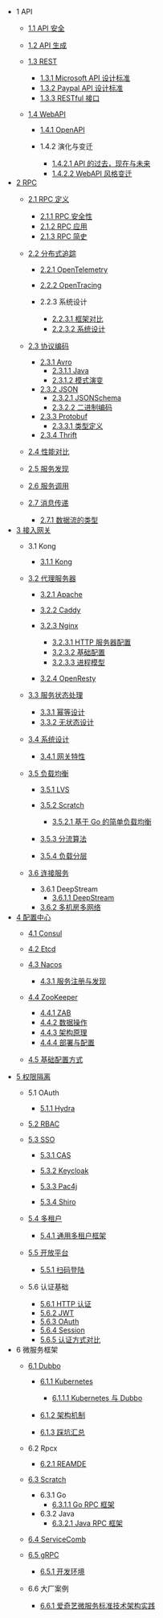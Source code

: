   - 1 API
    - [1.1 API 安全](/API/API%20安全/README.md)
      
    - [1.2 API 生成](/API/API%20生成/README.md)
      
    - [1.3 REST](/API/REST/README.md)
      - [1.3.1 Microsoft API 设计标准](/API/REST/Microsoft%20API%20设计标准.md)
      - [1.3.2 Paypal API 设计标准](/API/REST/Paypal%20API%20设计标准.md)
      - [1.3.3 RESTful 接口](/API/REST/RESTful%20接口.md)
    - [1.4 WebAPI](/API/WebAPI/README.md)
      - [1.4.1 OpenAPI](/API/WebAPI/OpenAPI/README.md)
        
      - 1.4.2 演化与变迁
        - [1.4.2.1 API 的过去，现在与未来](/API/WebAPI/演化与变迁/API%20的过去，现在与未来.md)
        - [1.4.2.2 WebAPI 风格变迁](/API/WebAPI/演化与变迁/WebAPI%20风格变迁.md)
  - [2 RPC](/RPC/README.md)
    - [2.1 RPC 定义](/RPC/RPC%20定义/README.md)
      - [2.1.1 RPC 安全性](/RPC/RPC%20定义/RPC%20安全性.md)
      - [2.1.2 RPC 应用](/RPC/RPC%20定义/RPC%20应用.md)
      - [2.1.3 RPC 简史](/RPC/RPC%20定义/RPC%20简史.md)
    - [2.2 分布式追踪](/RPC/分布式追踪/README.md)
      - [2.2.1 OpenTelemetry](/RPC/分布式追踪/OpenTelemetry/README.md)
        
      - [2.2.2 OpenTracing](/RPC/分布式追踪/OpenTracing/README.md)
        
      - 2.2.3 系统设计
        - [2.2.3.1 框架对比](/RPC/分布式追踪/系统设计/框架对比.md)
        - [2.2.3.2 系统设计](/RPC/分布式追踪/系统设计/系统设计.md)
    - [2.3 协议编码](/RPC/协议编码/README.md)
      - [2.3.1 Avro](/RPC/协议编码/Avro/README.md)
        - [2.3.1.1 Java](/RPC/协议编码/Avro/Java.md)
        - [2.3.1.2 模式演变](/RPC/协议编码/Avro/模式演变.md)
      - [2.3.2 JSON](/RPC/协议编码/JSON/README.md)
        - [2.3.2.1 JSONSchema](/RPC/协议编码/JSON/JSONSchema.md)
        - [2.3.2.2 二进制编码](/RPC/协议编码/JSON/二进制编码.md)
      - [2.3.3 Protobuf](/RPC/协议编码/Protobuf/README.md)
        - [2.3.3.1 类型定义](/RPC/协议编码/Protobuf/类型定义.md)
      - [2.3.4 Thrift](/RPC/协议编码/Thrift/README.md)
        
    - [2.4 性能对比](/RPC/性能对比.md)
    - [2.5 服务发现](/RPC/服务发现/README.md)
      
    - [2.6 服务调用](/RPC/服务调用/README.md)
      
    - [2.7 消息传递](/RPC/消息传递/README.md)
      - [2.7.1 数据流的类型](/RPC/消息传递/数据流的类型.md)
  - [3 接入网关](/接入网关/README.md)
    - 3.1 Kong
      - [3.1.1 Kong](/接入网关/Kong/Kong.md)
    - [3.2 代理服务器](/接入网关/代理服务器/README.md)
      - [3.2.1 Apache](/接入网关/代理服务器/Apache/README.md)
        
      - [3.2.2 Caddy](/接入网关/代理服务器/Caddy/README.md)
        
      - [3.2.3 Nginx](/接入网关/代理服务器/Nginx/README.md)
        - [3.2.3.1 HTTP 服务器配置](/接入网关/代理服务器/Nginx/HTTP%20服务器配置.md)
        - [3.2.3.2 基础配置](/接入网关/代理服务器/Nginx/基础配置.md)
        - [3.2.3.3 进程模型](/接入网关/代理服务器/Nginx/进程模型.md)
      - [3.2.4 OpenResty](/接入网关/代理服务器/OpenResty/README.md)
        
    - [3.3 服务状态处理](/接入网关/服务状态处理/README.md)
      - [3.3.1 幂等设计](/接入网关/服务状态处理/幂等设计.md)
      - [3.3.2 无状态设计](/接入网关/服务状态处理/无状态设计.md)
    - [3.4 系统设计](/接入网关/系统设计/README.md)
      - [3.4.1 网关特性](/接入网关/系统设计/网关特性.md)
    - [3.5 负载均衡](/接入网关/负载均衡/README.md)
      - [3.5.1 LVS](/接入网关/负载均衡/LVS/README.md)
        
      - [3.5.2 Scratch](/接入网关/负载均衡/Scratch/README.md)
        - [3.5.2.1 基于 Go 的简单负载均衡](/接入网关/负载均衡/Scratch/基于%20Go%20的简单负载均衡.md)
      - [3.5.3 分流算法](/接入网关/负载均衡/分流算法.md)
      - [3.5.4 负载分层](/接入网关/负载均衡/负载分层.md)
    - [3.6 连接服务](/接入网关/连接服务/README.md)
      - 3.6.1 DeepStream
        - [3.6.1.1 DeepStream](/接入网关/连接服务/DeepStream/DeepStream.md)
      - [3.6.2 多机房多网络](/接入网关/连接服务/多机房多网络.md)
  - [4 配置中心](/配置中心/README.md)
    - [4.1 Consul](/配置中心/Consul/README.md)
      
    - [4.2 Etcd](/配置中心/Etcd/README.md)
      
    - [4.3 Nacos](/配置中心/Nacos/README.md)
      - [4.3.1 服务注册与发现](/配置中心/Nacos/服务注册与发现.md)
    - [4.4 ZooKeeper](/配置中心/ZooKeeper/README.md)
      - [4.4.1 ZAB](/配置中心/ZooKeeper/ZAB.md)
      - [4.4.2 数据操作](/配置中心/ZooKeeper/数据操作.md)
      - [4.4.3 架构原理](/配置中心/ZooKeeper/架构原理.md)
      - [4.4.4 部署与配置](/配置中心/ZooKeeper/部署与配置.md)
    - [4.5 基础配置方式](/配置中心/基础配置方式.md)
  - [5 权限隔离](/权限隔离/README.md)
    - 5.1 OAuth
      - [5.1.1 Hydra](/权限隔离/OAuth/Hydra/README.md)
        
    - [5.2 RBAC](/权限隔离/RBAC/README.md)
      
    - [5.3 SSO](/权限隔离/SSO/README.md)
      - [5.3.1 CAS](/权限隔离/SSO/CAS/README.md)
        
      - [5.3.2 Keycloak](/权限隔离/SSO/Keycloak/README.md)
        
      - [5.3.3 Pac4j](/权限隔离/SSO/Pac4j/README.md)
        
      - [5.3.4 Shiro](/权限隔离/SSO/Shiro/README.md)
        
    - [5.4 多租户](/权限隔离/多租户/README.md)
      - [5.4.1 通用多租户框架](/权限隔离/多租户/通用多租户框架.md)
    - [5.5 开放平台](/权限隔离/开放平台/README.md)
      - [5.5.1 扫码登陆](/权限隔离/开放平台/扫码登陆.md)
    - 5.6 认证基础
      - [5.6.1 HTTP 认证](/权限隔离/认证基础/HTTP%20认证.md)
      - [5.6.2 JWT](/权限隔离/认证基础/JWT.md)
      - [5.6.3 OAuth](/权限隔离/认证基础/OAuth.md)
      - [5.6.4 Session](/权限隔离/认证基础/Session.md)
      - [5.6.5 认证方式对比](/权限隔离/认证基础/认证方式对比.md)
  - 6 微服务框架
    - [6.1 Dubbo](/微服务框架/Dubbo/README.md)
      - [6.1.1 Kubernetes](/微服务框架/Dubbo/Kubernetes/README.md)
        - [6.1.1.1 Kubernetes 与 Dubbo](/微服务框架/Dubbo/Kubernetes/Kubernetes%20与%20Dubbo.md)
      - [6.1.2 架构机制](/微服务框架/Dubbo/架构机制/README.md)
        
      - [6.1.3 踩坑汇总](/微服务框架/Dubbo/踩坑汇总.md)
    - 6.2 Rpcx
      - [6.2.1 REAMDE](/微服务框架/Rpcx/REAMDE.md)
    - [6.3 Scratch](/微服务框架/Scratch/README.md)
      - 6.3.1 Go
        - [6.3.1.1 Go RPC 框架](/微服务框架/Scratch/Go/Go%20RPC%20框架.md)
      - 6.3.2 Java
        - [6.3.2.1 Java RPC 框架](/微服务框架/Scratch/Java/Java%20RPC%20框架.md)
    - [6.4 ServiceComb](/微服务框架/ServiceComb/README.md)
      
    - [6.5 gRPC](/微服务框架/gRPC/README.md)
      - [6.5.1 开发环境](/微服务框架/gRPC/开发环境.md)
    - 6.6 大厂案例
      - [6.6.1 爱奇艺微服务标准技术架构实践](/微服务框架/大厂案例/爱奇艺微服务标准技术架构实践.md)